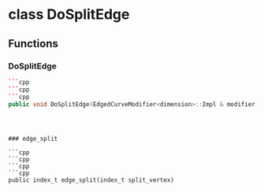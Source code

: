 # class DoSplitEdge


## Functions

### DoSplitEdge

```cpp
```cpp
```cpp
```cpp
public void DoSplitEdge(EdgedCurveModifier<dimension>::Impl & modifier, index_t edge_id)
```
```
```
```


### edge_split

```cpp
```cpp
```cpp
```cpp
public index_t edge_split(index_t split_vertex)
```
```
```
```




